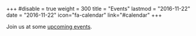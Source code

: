 +++
#disable = true
weight = 300
title = "Events"
lastmod = "2016-11-22"
date = "2016-11-22"
icon="fa-calendar"
link="#calendar"
+++

Join us at some [upcoming events](#calendar).